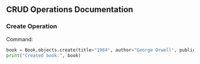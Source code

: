 ## CRUD Operations Documentation

### Create Operation
Command:
```python
book = Book.objects.create(title="1984", author="George Orwell", publication_year=1949)
print("Created book:", book)
